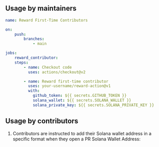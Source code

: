 
## Usage by maintainers
```yml
name: Reward First-Time Contributors

on:
    push:
        branches:
            - main

jobs:
    reward_contributor:
    steps:
        - name: Checkout code
          uses: actions/checkout@v2

        - name: Reward first-time contributor
          uses: your-username/reward-action@v1
          with:
            github_token: ${{ secrets.GITHUB_TOKEN }}
            solana_wallet: ${{ secrets.SOLANA_WALLET }}
            solana_private_key: ${{ secrets.SOLANA_PRIVATE_KEY }}
```


## Usage by contributors
1. Contributors are instructed to add their Solana wallet address in a specific format when they open a PR
    Solana Wallet Address: <wallet-address>


